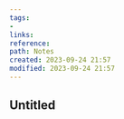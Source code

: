 ```yaml
---
tags: 
- 
links: 
reference: 
path: Notes
created: 2023-09-24 21:57
modified: 2023-09-24 21:57
---
```

## Untitled 


